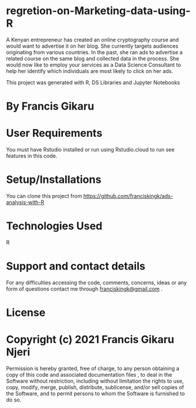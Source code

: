# regretion-on-Marketing-data-using-R

A Kenyan entrepreneur has created an online cryptography course and would want to advertise
it on her blog. She currently targets audiences originating from various countries. In the 
past, she ran ads to advertise a related course on the same blog and collected data in the 
process. She would now like to employ your services as a Data Science Consultant to help 
her identify which individuals are most likely to click on her ads. 

This project was generated with R, DS Libraries and Jupyter Notebooks

# By Francis Gikaru

# User Requirements
You must have Rstudio installed or run using Rstudio.cloud to run see features in this code.

# Setup/Installations
You can clone this project from https://github.com/franciskingk/ads-analysis-with-R
# Technologies Used
R
# Support and contact details
For any difficulties accessing the code, comments, concerns, ideas or any form of questions 
contact me through franciskingk@gmail.com .

# License


# Copyright (c) 2021 Francis Gikaru Njeri

Permission is hereby granted, free of charge, to any person obtaining a copy of this code and 
associated documentation files , to deal in the Software without restriction, including
without limitation the rights to use, copy, modify, merge, publish, distribute, sublicense, 
and/or sell copies of the Software, and to permit persons to whom the Software is furnished 
to do so.
